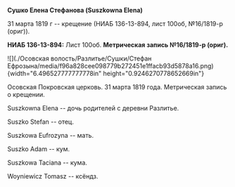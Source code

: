 **Сушко Елена Стефанова (Suszkowna Elena)**

31 марта 1819 г -- крещение (НИАБ 136-13-894, лист 100об, №16/1819-р
(ориг)).

**НИАБ 136-13-894:** Лист 100об. **Метрическая запись №16/1819-р
(ориг).**

![](./Осовская волость/Разлитье/Сушки/Стефан Ефрозына/media/f96a828cee098779b272451e1ffacb93d5878a16.png){width="6.496527777777778in"
height="0.9246270778652669in"}

Осовская Покровская церковь. 31 марта 1819 года. Метрическая запись о
крещении.

Suszkowna Elena -- дочь родителей с деревни Разлитье.

Suszko Stefan -- отец.

Suszkowa Eufrozyna -- мать.

Suszko Adam -- кум.

Suszkowa Taciana -- кума.

Woyniewicz Tomasz -- ксёндз.
